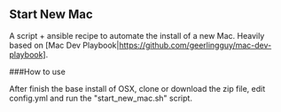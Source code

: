 ## Start New Mac

A script + ansible recipe to automate the install of a new Mac. Heavily based on [Mac Dev Playbook|https://github.com/geerlingguy/mac-dev-playbook].

###How to use

After finish the base install of OSX, clone or download the zip file, edit config.yml and run the "start_new_mac.sh" script.
